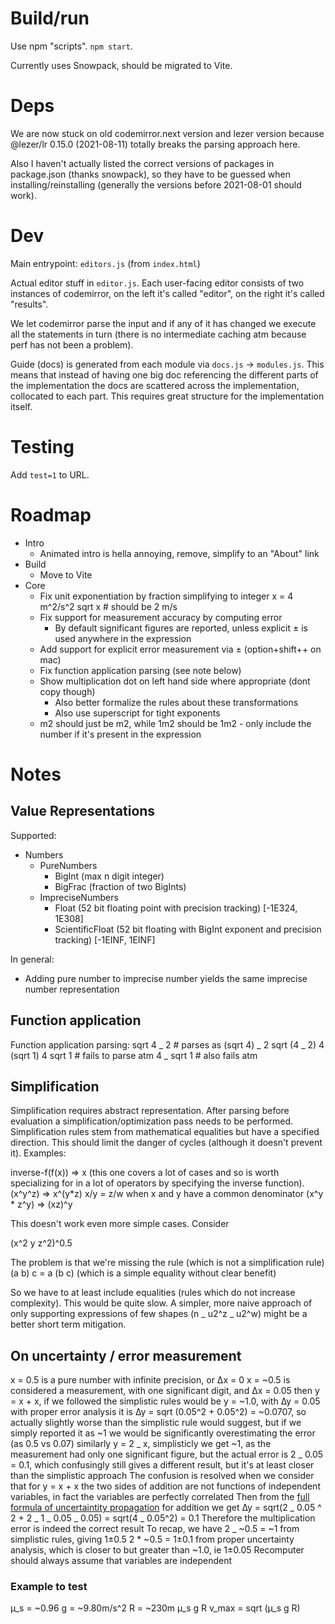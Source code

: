 # Build/run

Use npm "scripts". `npm start`.

Currently uses Snowpack, should be migrated to Vite.

# Deps

We are now stuck on old codemirror.next version and lezer version because @lezer/lr 0.15.0 (2021-08-11) totally breaks the parsing approach here.

Also I haven't actually listed the correct versions of packages in package.json (thanks snowpack), so they have to be guessed when installing/reinstalling (generally the versions before 2021-08-01 should work).

# Dev

Main entrypoint: `editors.js` (from `index.html`)

Actual editor stuff in `editor.js`. Each user-facing editor consists of two instances of codemirror, on the left it's called "editor", on the right it's called "results".

We let codemirror parse the input and if any of it has changed we execute all the statements in turn (there is no intermediate caching atm because perf has not been a problem).

Guide (docs) is generated from each module via `docs.js` -> `modules.js`. This means that instead of having one big doc referencing the different parts of the implementation the docs are scattered across the implementation, collocated to each part. This requires great structure for the implementation itself.

# Testing

Add `test=1` to URL.

# Roadmap

- Intro
  - Animated intro is hella annoying, remove, simplify to an "About" link
- Build
  - Move to Vite
- Core
  - Fix unit exponentiation by fraction simplifying to integer
    x = 4 m^2/s^2
    sqrt x # should be 2 m/s
  - Fix support for measurement accuracy by computing error
    - By default significant figures are reported, unless explicit ± is used anywhere in the expression
  - Add support for explicit error measurement via ± (option+shift++ on mac)
  - Fix function application parsing (see note below)
  - Show multiplication dot on left hand side where appropriate (dont copy though)
    - Also better formalize the rules about these transformations
    - Also use superscript for tight exponents
  - m2 should just be m2, while 1m2 should be 1m2 - only include the number if it's present in the expression

# Notes

## Value Representations

Supported:

- Numbers
  - PureNumbers
    - BigInt (max n digit integer)
    - BigFrac (fraction of two BigInts)
  - ImpreciseNumbers
    - Float (52 bit floating point with precision tracking) [-1E324, 1E308]
    - ScientificFloat (52 bit floating with BigInt exponent and precision tracking) [-1EINF, 1EINF]

In general:

- Adding pure number to imprecise number yields the same imprecise number representation

## Function application

Function application parsing:
sqrt 4 _ 2 # parses as (sqrt 4) _ 2
sqrt (4 _ 2)
4 (sqrt 1)
4 sqrt 1 # fails to parse atm
4 _ sqrt 1 # also fails atm

## Simplification

Simplification requires abstract representation. After parsing before evaluation a simplification/optimization pass needs to be performed. Simplification rules stem from mathematical equalities but have a specified direction. This should limit the danger of cycles (although it doesn't prevent it). Examples:

inverse-f(f(x)) => x (this one covers a lot of cases and so is worth specializing for in a lot of operators by specifying the inverse function).
(x^y^z) => x^(y*z)
x/y = z/w when x and y have a common denominator
(x^y * z^y) => (xz)^y

This doesn't work even more simple cases. Consider

(x^2 y z^2)^0.5

The problem is that we're missing the rule (which is not a simplification rule) (a b) c = a (b c) (which is a simple equality without clear benefit)

So we have to at least include equalities (rules which do not increase complexity). This would be quite slow. A simpler, more naive approach of only supporting expressions of few shapes (n _ u2^z _ u2^w) might be a better short term mitigation.

## On uncertainty / error measurement

x = 0.5 is a pure number with infinite precision, or ∆x = 0
x = ~0.5 is considered a measurement, with one significant digit, and ∆x = 0.05
then y = x + x, if we followed the simplistic rules would be y = ~1.0, with ∆y = 0.05
with proper error analysis it is ∆y = sqrt (0.05^2 + 0.05^2) = ~0.0707, so actually slightly worse than the simplistic rule would suggest, but if we simply reported it as ~1 we would be significantly overestimating the error (as 0.5 vs 0.07)
similarly y = 2 _ x, simplisticly we get ~1, as the measurement had only one significant figure, but the actual error is 2 _ 0.05 = 0.1, which confusingly still gives a different result, but it's at least closer than the simplistic approach
The confusion is resolved when we consider that for y = x + x the two sides of addition are not functions of independent variables, in fact the variables are perfectly correlated
Then from the [full formula of uncertaintity propagation](https://en.wikipedia.org/wiki/Propagation_of_uncertainty#Example_formulae) for addition we get
∆y = sqrt(2 _ 0.05 ^ 2 + 2 _ 1 _ 0.05 _ 0.05) = sqrt(4 _ 0.05^2) = 0.1
Therefore the multiplication error is indeed the correct result
To recap, we have
2 _ ~0.5 = ~1 from simplistic rules, giving 1±0.5
2 \* ~0.5 = 1±0.1 from proper uncertainty analysis, which is closer to but greater than ~1.0, ie 1±0.05
Recomputer should always assume that variables are independent

### Example to test

µ_s = ~0.96
g = ~9.80m/s^2
R = ~230m
µ_s g R
v_max = sqrt (µ_s g R)
